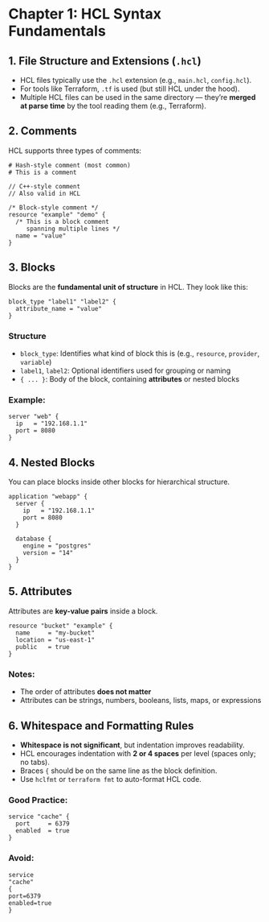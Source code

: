 # Chapter 1: HCL Syntax Fundamentals

## 1. File Structure and Extensions (`.hcl`)

- HCL files typically use the `.hcl` extension (e.g., `main.hcl`, `config.hcl`).
- For tools like Terraform, `.tf` is used (but still HCL under the hood).
- Multiple HCL files can be used in the same directory — they’re **merged at parse time** by the tool reading them (e.g., Terraform).

## 2. Comments

HCL supports three types of comments:

```hcl
# Hash-style comment (most common)
# This is a comment

// C++-style comment
// Also valid in HCL

/* Block-style comment */
resource "example" "demo" {
  /* This is a block comment
     spanning multiple lines */
  name = "value"
}
```

## 3. Blocks

Blocks are the **fundamental unit of structure** in HCL. They look like this:

```hcl
block_type "label1" "label2" {
  attribute_name = "value"
}
```

### Structure

- `block_type`: Identifies what kind of block this is (e.g., `resource`, `provider`, `variable`)
- `label1`, `label2`: Optional identifiers used for grouping or naming
- `{ ... }`: Body of the block, containing **attributes** or nested blocks

### Example:

```hcl
server "web" {
  ip   = "192.168.1.1"
  port = 8080
}
```

## 4. Nested Blocks

You can place blocks inside other blocks for hierarchical structure.

```hcl
application "webapp" {
  server {
    ip   = "192.168.1.1"
    port = 8080
  }

  database {
    engine = "postgres"
    version = "14"
  }
}
```

## 5. Attributes

Attributes are **key-value pairs** inside a block.

```hcl
resource "bucket" "example" {
  name     = "my-bucket"
  location = "us-east-1"
  public   = true
}
```

### Notes:

- The order of attributes **does not matter**
- Attributes can be strings, numbers, booleans, lists, maps, or expressions

## 6. Whitespace and Formatting Rules

- **Whitespace is not significant**, but indentation improves readability.
- HCL encourages indentation with **2 or 4 spaces** per level (spaces only; no tabs).
- Braces `{` should be on the same line as the block definition.
- Use `hclfmt` or `terraform fmt` to auto-format HCL code.

### Good Practice:

```hcl
service "cache" {
  port     = 6379
  enabled  = true
}
```

### Avoid:

```hcl
service
"cache"
{
port=6379
enabled=true
}
```
